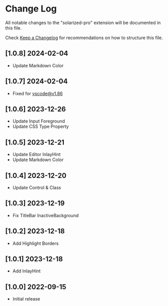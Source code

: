 # Change Log

All notable changes to the "solarized-pro" extension will be documented in this file.

Check [Keep a Changelog](http://keepachangelog.com/) for recommendations on how to structure this file.

## [1.0.8] 2024-02-04

- Update Markdown Color

## [1.0.7] 2024-02-04

- Fixed for vscode@v1.86

## [1.0.6] 2023-12-26

- Update Input Foreground
- Update CSS Type Property

## [1.0.5] 2023-12-21

- Update Editor InlayHint
- Update Markdown Color

## [1.0.4] 2023-12-20

- Update Control & Class

## [1.0.3] 2023-12-19

- Fix TitleBar InactiveBackground

## [1.0.2] 2023-12-18

- Add Highlight Borders

## [1.0.1] 2023-12-18

- Add InlayHint

## [1.0.0] 2022-09-15

- Initial release
